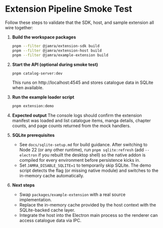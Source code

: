 # Extension Pipeline Smoke Test

Follow these steps to validate that the SDK, host, and sample extension all wire together:

1. **Build the workspace packages**

   ```bash
   pnpm --filter @jamra/extension-sdk build
   pnpm --filter @jamra/extension-host build
   pnpm --filter @jamra/example-extension build
   ```

2. **Start the API (optional during smoke test)**

   ```bash
   pnpm catalog-server:dev
   ```

   This runs on http://localhost:4545 and stores catalogue data in SQLite when available.

3. **Run the example loader script**

   ```bash
   pnpm extension:demo
   ```

4. **Expected output**
   The console logs should confirm the extension manifest was loaded and list catalogue items, manga details, chapter counts, and page counts returned from the mock handlers.

5. **SQLite prerequisites**
   - See `docs/sqlite-setup.md` for build guidance. After switching to Node 22 (or any other runtime), run `pnpm sqlite:refresh` (add `--electron` if you rebuilt the desktop shell) so the native addon is compiled for every environment before persistence kicks in.
   - Set `JAMRA_DISABLE_SQLITE=1` to temporarily skip SQLite. The demo script detects the flag (or missing native module) and switches to the in-memory cache automatically.

6. **Next steps**
   - Swap `packages/example-extension` with a real source implementation.
   - Replace the in-memory cache provided by the host context with the SQLite-backed cache layer.
   - Integrate the host into the Electron main process so the renderer can access catalogue data via IPC.
